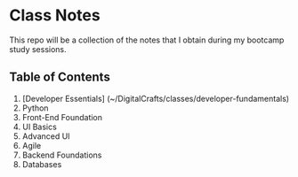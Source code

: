 # Class Notes

This repo will be a collection of the notes that I obtain during my bootcamp study sessions.

## Table of Contents

1. [Developer Essentials] (~/DigitalCrafts/classes/developer-fundamentals)
2. Python 
3. Front-End Foundation
4. UI Basics
5. Advanced UI
6. Agile
7. Backend Foundations
8. Databases

